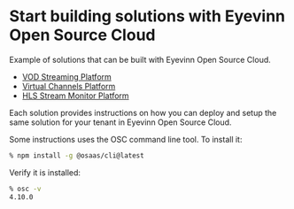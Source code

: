 # Start building solutions with Eyevinn Open Source Cloud

Example of solutions that can be built with Eyevinn Open Source Cloud.

- [VOD Streaming Platform](vod-streaming-platform/README.md)
- [Virtual Channels Platform](virtual-channels-platform/README.md)
- [HLS Stream Monitor Platform](hls-stream-monitor-platform/README.md)

Each solution provides instructions on how you can deploy and setup the same solution for your tenant in Eyevinn Open Source Cloud.

Some instructions uses the OSC command line tool. To install it:

```bash
% npm install -g @osaas/cli@latest
```

Verify it is installed:

```bash
% osc -v
4.10.0
```